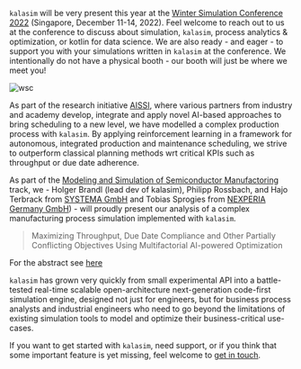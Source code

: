 [comment]: <> (## Kalasim at Winter Simulation Conference 2022)

`kalasim` will be very present this year at the [Winter Simulation Conference 2022](https://meetings.informs.org/wordpress/wsc2022/) (Singapore, December 11-14, 2022). Feel welcome to reach out to us at the conference to discuss about simulation, `kalasim`, process analytics & optimization, or kotlin for data science. We are also ready - and eager - to support you with your simulations written in `kalasim` at the conference. We intentionally do not have a physical booth - our booth will just be where we meet you!

![wsc](https://meetings.informs.org/wordpress/wsc2022/files/2021/11/2022_Winter-Simulation-Conference_Logo_web.png)

As part of the research initiative [AISSI](https://aissi-project.com/), where various partners from industry and academy develop, integrate and apply novel AI-based approaches to bring scheduling to a new level, we have modelled a complex production process with `kalasim`. By applying reinforcement learning in a framework for autonomous, integrated production and maintenance scheduling, we strive to outperform classical planning methods wrt critical KPIs such as throughput or due date adherence.

As part of the [Modeling and Simulation of Semiconductor Manufactoring](https://ssl.linklings.net/conferences/wsc/wsc2022_program/views/by_area.html#ptrack228) track, we - Holger Brandl (lead dev of kalasim), Philipp Rossbach, and Hajo Terbrack from [SYSTEMA GmbH](https://www.systema.com/) and Tobias Sprogies from [NEXPERIA Germany GmbH](https://www.nexperia.com/)) - will proudly present our analysis of a complex manufacturing process simulation implemented with `kalasim`.

> Maximizing Throughput, Due Date Compliance and Other Partially Conflicting Objectives Using Multifactorial AI-powered Optimization

For the abstract see [here](https://ssl.linklings.net/conferences/wsc/wsc2022_program/views/by_area.html#ptrack228)

`kalasim` has grown very quickly from small experimental API into a battle-tested real-time scalable open-architecture next-generation code-first simulation engine, designed not just for engineers, but for business process analysts and industrial engineers who need to go beyond the limitations of existing simulation tools to model and optimize their business-critical use-cases.

If you want to get started with `kalasim`, need support, or if you think that some important feature is yet missing, feel welcome to [get in touch](https://github.com/holgerbrandl/kalasim/discussions).